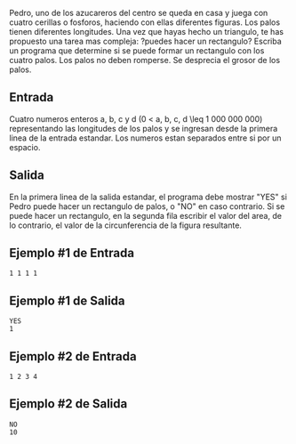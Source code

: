 Pedro, uno de los azucareros del centro se queda en casa y juega con cuatro cerillas o fosforos, haciendo con ellas diferentes figuras. 
Los palos tienen diferentes longitudes. Una vez que hayas hecho un triangulo, te has propuesto una tarea mas compleja: ?puedes hacer un rectangulo? 
Escriba un programa que determine si se puede formar un rectangulo con los cuatro palos. Los palos no deben romperse. Se desprecia el grosor 
de los palos.



## Entrada



Cuatro numeros enteros a, b, c y d (0 < a, b, c, d \leq 1 000 000 000) representando las longitudes de los palos y se ingresan desde la primera 
linea de la entrada estandar. Los numeros estan separados entre si por un espacio.



## Salida



En la primera linea de la salida estandar, el programa debe mostrar "YES" si Pedro puede hacer un rectangulo de palos, o "NO" en caso contrario. 
Si se puede hacer un rectangulo, en la segunda fila escribir el valor del area, de lo contrario, el valor de la circunferencia de la figura resultante.



## Ejemplo #1 de Entrada



```
1 1 1 1
```


## Ejemplo #1 de Salida



```
YES
1
```


## Ejemplo #2 de Entrada



```
1 2 3 4
```


## Ejemplo #2 de Salida



```
NO
10
```


